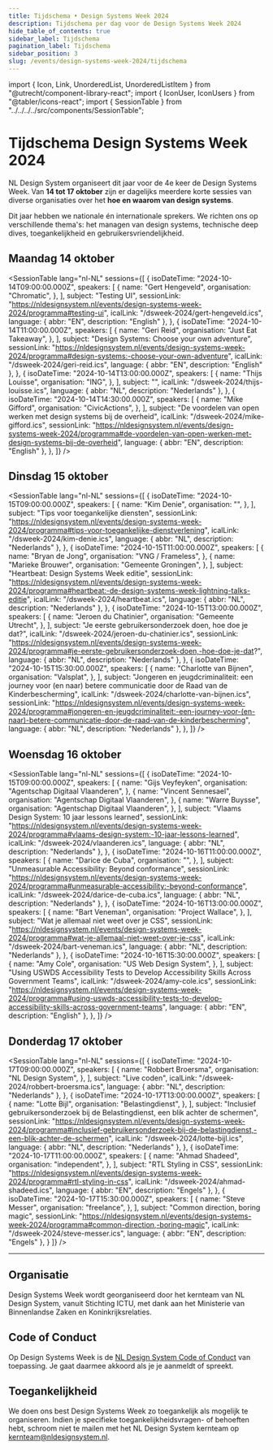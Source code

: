 ```yaml
---
title: Tijdschema • Design Systems Week 2024
description: Tijdschema per dag voor de Design Systems Week 2024
hide_table_of_contents: true
sidebar_label: Tijdschema
pagination_label: Tijdschema
sidebar_position: 3
slug: /events/design-systems-week-2024/tijdschema
---
```


import { Icon, Link, UnorderedList, UnorderedListItem } from "@utrecht/component-library-react";
import { IconUser, IconUsers } from "@tabler/icons-react";
import { SessionTable } from "../../../../src/components/SessionTable";

# Tijdschema Design Systems Week 2024

NL Design System organiseert dit jaar voor de 4e keer de Design Systems Week. Van **14 tot 17 oktober** zijn er dagelijks meerdere korte sessies van diverse organisaties over het **hoe en waarom van design systems**.

Dit jaar hebben we nationale én internationale sprekers. We richten ons op verschillende thema's: het managen van design systems, technische deep dives, toegankelijkheid en gebruikersvriendelijkheid.

## Maandag 14 oktober

<SessionTable
lang="nl-NL"
sessions={[
{
isoDateTime: "2024-10-14T09:00:00.000Z",
speakers: [
{
name: "Gert Hengeveld",
organisation: "Chromatic",
},
],
subject: "Testing UI",
sessionLink: "https://nldesignsystem.nl/events/design-systems-week-2024/programma#testing-ui",
icalLink: "/dsweek-2024/gert-hengeveld.ics",
language: { abbr: "EN", description: "English" },
},
{
isoDateTime: "2024-10-14T11:00:00.000Z",
speakers: [
{
name: "Geri Reid",
organisation: "Just Eat Takeaway",
},
],
subject: "Design Systems: Choose your own adventure",
sessionLink: "https://nldesignsystem.nl/events/design-systems-week-2024/programma#design-systems:-choose-your-own-adventure",
icalLink: "/dsweek-2024/geri-reid.ics",
language: { abbr: "EN", description: "English" },
},
{
isoDateTime: "2024-10-14T13:00:00.000Z",
speakers: [
{
name: "Thijs Louisse",
organisation: "ING",
},
],
subject: "",
icalLink: "/dsweek-2024/thijs-louisse.ics",
language: { abbr: "NL", description: "Nederlands" },
},
{
isoDateTime: "2024-10-14T14:30:00.000Z",
speakers: [
{
name: "Mike Gifford",
organisation: "CivicActions",
},
],
subject: "De voordelen van open werken met design systems bij de overheid",
icalLink: "/dsweek-2024/mike-gifford.ics",
sessionLink: "https://nldesignsystem.nl/events/design-systems-week-2024/programma#de-voordelen-van-open-werken-met-design-systems-bij-de-overheid",
language: { abbr: "EN", description: "English" },
},
]}
/>

## Dinsdag 15 oktober

<SessionTable
lang="nl-NL"
sessions={[
{
isoDateTime: "2024-10-15T09:00:00.000Z",
speakers: [
{
name: "Kim Denie",
organisation: "",
},
],
subject: "Tips voor toegankelijke diensten",
sessionLink: "https://nldesignsystem.nl/events/design-systems-week-2024/programma#tips-voor-toegankelijke-dienstverlening",
icalLink: "/dsweek-2024/kim-denie.ics",
language: { abbr: "NL", description: "Nederlands" },
},
{
isoDateTime: "2024-10-15T11:00:00.000Z",
speakers: [
{
name: "Bryan de Jong",
organisation: "VNG / Frameless",
},
{
name: "Marieke Brouwer",
organisation: "Gemeente Groningen",
},
],
subject: "Heartbeat: Design Systems Week editie",
sessionLink: "https://nldesignsystem.nl/events/design-systems-week-2024/programma#heartbeat:-de-design-systems-week-lightning-talks-editie",
icalLink: "/dsweek-2024/heartbeat.ics",
language: { abbr: "NL", description: "Nederlands" },
},
{
isoDateTime: "2024-10-15T13:00:00.000Z",
speakers: [
{
name: "Jeroen du Chatinier",
organisation: "Gemeente Utrecht",
},
],
subject: "Je eerste gebruikersonderzoek doen, hoe doe je dat?",
icalLink: "/dsweek-2024/jeroen-du-chatinier.ics",
sessionLink: "https://nldesignsystem.nl/events/design-systems-week-2024/programma#je-eerste-gebruikersonderzoek-doen,-hoe-doe-je-dat?",
language: { abbr: "NL", description: "Nederlands" },
},
{
isoDateTime: "2024-10-15T15:30:00.000Z",
speakers: [
{
name: "Charlotte van Bijnen",
organisation: "Valsplat",
},
],
subject: "Jongeren en jeugdcriminaliteit: een journey voor (en naar) betere communicatie door de Raad van de Kinderbescherming",
icalLink: "/dsweek-2024/charlotte-van-bijnen.ics",
sessionLink: "https://nldesignsystem.nl/events/design-systems-week-2024/programma#jongeren-en-jeugdcriminaliteit:-een-journey-voor-(en-naar)-betere-communicatie-door-de-raad-van-de-kinderbescherming",
language: { abbr: "NL", description: "Nederlands" },
},
]}
/>

## Woensdag 16 oktober

<SessionTable
lang="nl-NL"
sessions={[
{
isoDateTime: "2024-10-15T09:00:00.000Z",
speakers: [
{
name: "Gijs Veyfeyken",
organisation: "Agentschap Digitaal Vlaanderen",
},
{
name: "Vincent Sennesael",
organisation: "Agentschap Digitaal Vlaanderen",
},
{
name: "Warre Buysse",
organisation: "Agentschap Digitaal Vlaanderen",
},
],
subject: "Vlaams Design System: 10 jaar lessons learned",
sessionLink: "https://nldesignsystem.nl/events/design-systems-week-2024/programma#vlaams-design-system:-10-jaar-lessons-learned",
icalLink: "/dsweek-2024/vlaanderen.ics",
language: { abbr: "NL", description: "Nederlands" },
},
{
isoDateTime: "2024-10-16T11:00:00.000Z",
speakers: [
{
name: "Darice de Cuba",
organisation: "",
},
],
subject: "Unmeasurable Accessibility: Beyond conformance",
sessionLink: "https://nldesignsystem.nl/events/design-systems-week-2024/programma#unmeasurable-accessibility:-beyond-conformance",
icalLink: "/dsweek-2024/darice-de-cuba.ics",
language: { abbr: "NL", description: "Nederlands" },
},
{
isoDateTime: "2024-10-16T13:00:00.000Z",
speakers: [
{
name: "Bart Veneman",
organisation: "Project Wallace",
},
],
subject: "Wat je allemaal niet weet over je CSS",
sessionLink: "https://nldesignsystem.nl/events/design-systems-week-2024/programma#wat-je-allemaal-niet-weet-over-je-css",
icalLink: "/dsweek-2024/bart-veneman.ics",
language: { abbr: "NL", description: "Nederlands" },
},
{
isoDateTime: "2024-10-16T15:30:00.000Z",
speakers: [
{
name: "Amy Cole",
organisation: "US Web Design System",
},
],
subject: "Using USWDS Accessibility Tests to Develop Accessibility Skills Across Government Teams",
icalLink: "/dsweek-2024/amy-cole.ics",
sessionLink: "https://nldesignsystem.nl/events/design-systems-week-2024/programma#using-uswds-accessibility-tests-to-develop-accessibility-skills-across-government-teams",
language: { abbr: "EN", description: "English" },
},
]}
/>

## Donderdag 17 oktober

<SessionTable
lang="nl-NL"
sessions={[
{
isoDateTime: "2024-10-17T09:00:00.000Z",
speakers: [
{
name: "Robbert Broersma",
organisation: "NL Design System",
},
],
subject: "Live coden",
icalLink: "/dsweek-2024/robbert-broersma.ics",
language: { abbr: "NL", description: "Nederlands" },
},
{
isoDateTime: "2024-10-17T13:00:00.000Z",
speakers: [
{
name: "Lotte Bijl",
organisation: "Belastingdienst",
},
],
subject: "Inclusief gebruikersonderzoek bij de Belastingdienst, een blik achter de schermen",
sessionLink: "https://nldesignsystem.nl/events/design-systems-week-2024/programma#inclusief-gebruikersonderzoek-bij-de-belastingdienst,-een-blik-achter-de-schermen",
icalLink: "/dsweek-2024/lotte-bijl.ics",
language: { abbr: "NL", description: "Nederlands" },
},
{
isoDateTime: "2024-10-17T11:00:00.000Z",
speakers: [
{
name: "Ahmad Shadeed",
organisation: "independent",
},
],
subject: "RTL Styling in CSS",
sessionLink: "https://nldesignsystem.nl/events/design-systems-week-2024/programma#rtl-styling-in-css",
icalLink: "/dsweek-2024/ahmad-shadeed.ics",
language: { abbr: "EN", description: "Engels" },
},
{
isoDateTime: "2024-10-17T15:30:00.000Z",
speakers: [
{
name: "Steve Messer",
organisation: "freelance",
},
],
subject: "Common direction, boring magic",
sessionLink: "https://nldesignsystem.nl/events/design-systems-week-2024/programma#common-direction,-boring-magic",
icalLink: "/dsweek-2024/steve-messer.ics",
language: { abbr: "EN", description: "Engels" },
}
]}
/>

<hr></hr>

## Organisatie

Design Systems Week wordt georganiseerd door het kernteam van NL Design System, vanuit Stichting ICTU, met dank aan het Ministerie van Binnenlandse Zaken en Koninkrijksrelaties.

## Code of Conduct

Op Design Systems Week is de [NL Design System Code of Conduct](https://github.com/nl-design-system/.github/blob/main/CODE_OF_CONDUCT.nl.md) van toepassing. Je gaat daarmee akkoord als je je aanmeldt of spreekt.

## Toegankelijkheid

We doen ons best Design Systems Week zo toegankelijk als mogelijk te organiseren. Indien je specifieke toegankelijkheidsvragen- of behoeften hebt, schroom niet te mailen met het NL Design System kernteam op [kernteam@nldesignsystem.nl](mailto:kernteam@nldesignsystem.nl).
